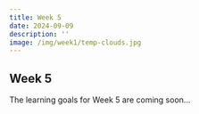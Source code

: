 ```yaml
---
title: Week 5
date: 2024-09-09
description: ''
image: /img/week1/temp-clouds.jpg
---
```


## Week 5

The learning goals for Week 5 are coming soon...
